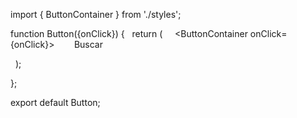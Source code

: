 import { ButtonContainer } from './styles'; 
  
 function Button({onClick}) { 
   return ( 
     <ButtonContainer onClick={onClick}> 
        Buscar 
     </ButtonContainer> 
  
   ); 
  
 }; 
  
 export default Button;
